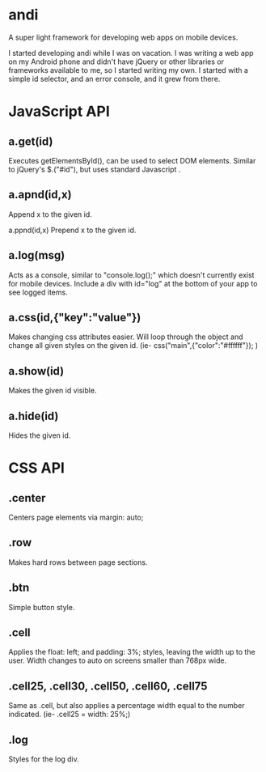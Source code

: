 andi
====

A super light framework for developing web apps on mobile devices.

I started developing andi while I was on vacation. I was writing a web app on my Android phone and didn't have jQuery or other libraries or frameworks available to me, so I started writing my own. I started with a simple id selector, and an error console, and it grew from there.

JavaScript API
====

a.get(id)
----
Executes getElementsById(), can be used to select DOM elements. Similar to jQuery's $.("#id"), but uses standard Javascript .

a.apnd(id,x)
----
Append x to the given id.

a.ppnd(id,x)
Prepend x to the given id.

a.log(msg)
----
Acts as a console, similar to "console.log();" which doesn't currently exist for mobile devices. Include a div with id="log" at the bottom of your app to see logged items.

a.css(id,{"key":"value"})
----
Makes changing css attributes easier. Will loop through the object and change all given styles on the given id. (ie- css("main",{"color":"#ffffff"}); )

a.show(id)
----
Makes the given id visible.

a.hide(id)
----
Hides the given id.


CSS API
====

.center
----
Centers page elements via margin: auto;

.row
----
Makes hard rows between page sections.

.btn
----
Simple button style.

.cell
----
Applies the float: left; and padding: 3%; styles, leaving the width up to the user. Width changes to auto on screens smaller than 768px wide.

.cell25, .cell30, .cell50, .cell60, .cell75
----
Same as .cell, but also applies a percentage width equal to the number indicated. (ie- .cell25 = width: 25%;)

.log
----
Styles for the log div.

